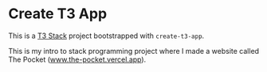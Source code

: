 # Create T3 App

This is a [T3 Stack](https://create.t3.gg/) project bootstrapped with `create-t3-app`.


This is my intro to stack programming project where I made a website called The Pocket (www.the-pocket.vercel.app).
